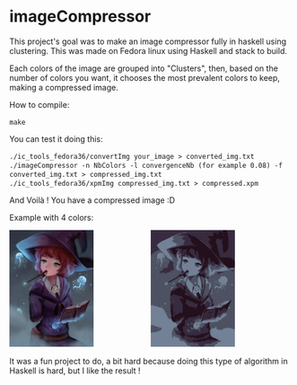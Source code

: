 # imageCompressor

This project's goal was to make an image compressor fully in haskell using clustering.
This was made on Fedora linux using Haskell and stack to build.

Each colors of the image are grouped into "Clusters", then, based on the number of colors you want, it chooses the most prevalent colors to keep, making a compressed image.

How to compile:

```
make
```

You can test it doing this:

```
./ic_tools_fedora36/convertImg your_image > converted_img.txt
./imageCompressor -n NbColors -l convergenceNb (for example 0.08) -f converted_img.txt > compressed_img.txt
./ic_tools_fedora36/xpmImg compressed_img.txt > compressed.xpm
```

And Voilà ! You have a compressed image :D

Example with 4 colors:

<div style="display: flex;">
    <div style="flex: 1;">
        <img src="./example/RinWitch.jpg" alt="Image of Rin Tezuka as a Witch" width="150">
    </div>
    <div style="flex: 1;">
        <img src="./example/rin.png" alt="Image of Rin Tezuka as a Witch, but compressed" width="150">
    </div>
</div>

It was a fun project to do, a bit hard because doing this type of algorithm in Haskell is hard, but I like the result !
